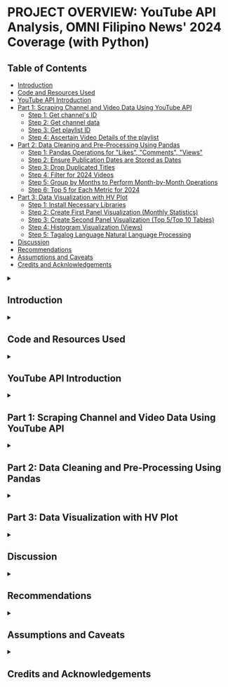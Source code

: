 # PROJECT OVERVIEW: YouTube API Analysis, OMNI Filipino News' 2024 Coverage (with Python)

## Table of Contents
* [Introduction](#introduction)
* [Code and Resources Used](#code-and-resources-used)
* [YouTube API Introduction](#youtube-api-introduction)
* [Part 1: Scraping Channel and Video Data Using YouTube API](#part-1-scraping-channel-and-video-data-using-youtube-api)
  * [Step 1: Get channel's ID](#step-1-get-channels-id)
  * [Step 2: Get channel data](#step-2-get-channel-data)
  * [Step 3: Get playlist ID](#step-3-get-playlist-id)
  * [Step 4: Ascertain Video Details of the playlist](#step-4-ascertain-video-details-of-the-playlist)
* [Part 2: Data Cleaning and Pre-Processing Using Pandas](#part-2-data-cleaning-and-pre-processing-using-pandas)
  * [Step 1: Pandas Operations for "Likes", "Comments", "Views"](#step-1-pandas-operations-for-likes-comments-views)
  * [Step 2: Ensure Publication Dates are Stored as Dates](#step-2-ensure-publication-dates-are-stored-as-dates)
  * [Step 3: Drop Duplicated Titles](#step-3-drop-duplicated-titles)
  * [Step 4: Filter for 2024 Videos](#step-4-filter-for-2024-videos)
  * [Step 5: Group by Months to Perform Month-by-Month Operations](#step-5-group-by-months-to-perform-month-by-month-operations)
  * [Step 6: Top 5 for Each Metric for 2024](#step-6-top-5-for-each-metric-for-2024) 
* [Part 3: Data Visualization with HV Plot](#part-3-data-visualization-with-hv-plot)
  * [Step 1: Install Necessary Libraries](#step-1-install-necessary-libraries)
  * [Step 2: Create First Panel Visualization (Monthly Statistics)](#step-2-create-first-panel-visualization-monthly-statistics)
  * [Step 3: Create Second Panel Visualization (Top 5/Top 10 Tables)](#step-3-create-second-panel-visualization-top-5top-10-tables)
  * [Step 4: Histogram Visualization (Views)](#step-4-histogram-visualization-views)
  * [Step 5: Tagalog Language Natural Language Processing](#step-5-tagalog-language-natural-language-processing)
* [Discussion](#discussion)
* [Recommendations](#recommendations)
* [Assumptions and Caveats](#assumptions-and-caveats)
* [Credits and Acknlowledgements](#credits-and-acknowledgements)

<details><summary><h2>Introduction</h2></summary> 
  <ul>
    <li>Used YouTube's API to extract data from OMNI Television's Filipino playlist (particularly its 2024 videos).</li>
    <li>OMNI, one of the largest multilingual media outlets in Canada, offers services in Tagalog ("Filipino"). Therefore, scraping data on their Filipino playlist to ascertain and discern potentially interesting insights on topics that mattered a lot to the Filipino Canadian community.</li>
    <li>Used Pandas, hvplot, and natural language processing to visualize the data.</li>

  </ul>

</details>
  
<details><summary><h2>Code and Resources Used</h2></summary> 
  <ul>
    <li><b>IDEs Used:</b> Google Colab, Jupyter Notebook</li>
    <li><b>Python Version:</b> 3.10.12</li>
    <li><b>Libraries and Packages:</b>
    <ul>
      <li><b>API Libraries: </b> YouTube (from pytube), googleapiclient.discovery, json, JSON (from IPython.display) </li>
      <li><b>Libraries for data manipulation and visualization: </b> pandas, datetime, numpy, hvplot, panel</li>
      <li><b>Libraries for natural language processing: </b> Image (from PIL), seaborn, matplotlib, WordCloud (from wordcloud), STOPWORDS (from wordcloud), ImageColorGeneratorplotly.express (from wordcloud)</li>
    </ul></li>
  </ul>

</details>

<details><summary><h2>YouTube API Introduction</h2></summary> 

<p>An application program interface (API) is a mechanism that allows for two computer applications to communicate and connect with each other. Many websites, from the National Hockey League to YouTube, have their own API, which allows local machines such as your laptop and mobile phone to access them and their data. In fact, for this project, YouTube API will be used, as it is a helpful tool in ascertaining a wide variety of data from YouTube channels, from its engagements to upload counts to qualitative data such as its most-liked comments. However, before beginning any project involving YouTube's API, one will need an API key. Instructions to receive the key are stipulated on its website: https://developers.google.com/youtube/v3/getting-started . A Google account is needed. Then, set a variable equal to the key for convenience. Keys are uniquely generated, so it will be different for each user.</p>

```python
# Get API key, see https://developers.google.com/youtube/v3/getting-started
api_key='AIzaSyD0yX1_guVPsz-Aol324Bl3aUFlh86b-hM'
```


</details>

<details><summary><h2>Part 1: Scraping Channel and Video Data Using YouTube API</h2></summary> 

#### Step 1: Get channel's ID

<p>To get any channel's ID, you'll have to click "share channel" in the "About" section, then you will see a button that will say "copy channel ID".</p>

![image](https://github.com/user-attachments/assets/b578f53e-94fe-4f29-b6fc-9695c3f9a4d1)

<p>After copying it, paste it in your notebook and set is as a variable for convenience.</p>

```python
# Get channel id of OMNI Television's YouTube channel
channel_ids=['UC_8NvxZFBoG5vtco9_TvYfw',]
```

#### Step 2: Get channel data

<p>Use the following two codes in sequential order in order to scrape the channel's data using the channel ID. Much of the code snippets are actually found in the YouTube API website (https://developers.google.com/youtube/v3/docs/channels/list):</p>

```python
# Most of the code can be found from https://developers.google.com/youtube/v3/docs/channels/list

api_service_name = "youtube"
api_version = "v3"

# Get credentials and create an API client
youtube = googleapiclient.discovery.build(
        api_service_name, api_version, developerKey=api_key)

request = youtube.channelSections().list(
        part="snippet,contentDetails",
        channelId=','.join(channel_ids)
    )
response = request.execute()

response=json.dumps(response)
json.loads(response)
```
```python
# Code to scrape channel statistics and display them as pandas dataframe
def get_channel_stats(youtube, channel_ids):
    all_data = []
    request = youtube.channels().list(
        part="snippet,contentDetails,statistics",
        id=','.join(channel_ids)
    )
    response=request.execute()

    #loop through items
    for item in response['items']:
        data = {'channelName': item['snippet']['title'],
                'subscribers': item['statistics']['subscriberCount'],
                'views': item['statistics']['viewCount'],
                'totalVideos': item['statistics']['videoCount'],
                'playlistId': item['contentDetails']['relatedPlaylists']['uploads']
                }

        all_data.append(data)

    return pd.DataFrame(all_data)
     
```

<p>We now have our channel data:</p>

![image](https://github.com/user-attachments/assets/ca71405b-ee29-47db-bf2e-8adb1ecfef0a)

#### Step 3: Get playlist ID

<p>To get the playlist ID, go to the playlist of interest, click "share", and you will see its url. The ID is located in the url, after "list=": </p>

![image](https://github.com/user-attachments/assets/b369c794-0919-4589-bfd6-bc6e28c3d364)

<p>Then use the following code snippet (taken from https://developers.google.com/youtube/v3/docs/playlists/list):</p>

```python
# Now, using code from https://developers.google.com/youtube/v3/docs/playlists/list,
# scrape data from OMNI Television's Filipino News playlist
# We only need the request and response portion

request = youtube.playlists().list(
        part="snippet,contentDetails",
        id="PLpYhyoAjmlDhnInWbukk9LAiqwRob6DGE" # playlist ID
    )
response = request.execute()
print(response)
```

#### Step 4: Ascertain Video Details of the playlist

<p>First, set the playlist ID as a variable for convenience:</p>

```python
playlist_id='PLpYhyoAjmlDhnInWbukk9LAiqwRob6DGE'
```

<p>Then use the following code snippet that partially draws from this webpage (https://developers.google.com/youtube/v3/docs/videos/list): </p>

```python
# Create a function to scrape video ids of all videos in the playlist
# Use parts of the code from https://developers.google.com/youtube/v3/docs/videos/list
# and embed in the function
# We only need the request and response portion
def get_video_ids(youtube, playlist_id):

    video_ids = []
    request = youtube.playlistItems().list(
        part="snippet,contentDetails",
        playlistId=playlist_id,
        maxResults = 50 # The set maximum is 50, but we want all of the videos
    )
    response = request.execute()

    for item in response['items']:
        video_ids.append(item['contentDetails']['videoId'])

    # To get around the 50-item limitation, we will need to insert the following
    # for loop in between this function
    # Use the same code as above
    ##################################################################################

    next_page_token = response.get('nextPageToken')
    while next_page_token is not None:
      request=youtube.playlistItems().list(
        part="snippet,contentDetails",
        playlistId=playlist_id,
        maxResults = 50,
        pageToken=next_page_token
      )
      response = request.execute()

      for item in response['items']:
        video_ids.append(item['contentDetails']['videoId'])

      next_page_token = response.get('nextPageToken')

    # This loop essentially retieves data for the next 50 results (i.e., videos),
    # and iterates until the function has wnet through the entire playlist
    ##################################################################################

    return video_ids
```

<p>To check if the function works, check if the total number of entries ("length") matches the total number of videos uploaded, which it indeed does (as of the completion date of this project): </p>

```python
video_ids=get_video_ids(youtube, playlist_id)
len(video_ids) # Check if the length matches the number of videos in the playlist
```

<p>Now we can use this code snippet to get video statistics, partially drawing upon this webpage (https://developers.google.com/youtube/v3/docs/videos/list): </p>

```python
# Now we can get the statistics of each video in the playlist
# Use code from https://developers.google.com/youtube/v3/docs/videos/list
# We only need the request and response portion

def get_video_details(youtube, video_ids):
  all_video_info = []

  # Loop through video_ids in chunks of 50
  for i in range(0, len(video_ids), 50):
    request = youtube.videos().list(
        part="snippet,contentDetails,statistics",
        id=','.join(video_ids[i:i+50])
    )
    response = request.execute()
  # Get stats
    for video in response['items']:
        stats_to_keep = {'snippet': ['channelTitle', 'title', 'description', 'tags', 'publishedAt'],
                        'statistics': ['viewCount', 'likeCount', 'favouriteCount', 'commentCount'],
                        'contentDetails': ['duration', 'definition', 'caption']
                        }
        video_info = {}
        video_info['video_id'] = video['id']

        for k in stats_to_keep.keys():
            for v in stats_to_keep[k]:
                try:
                    video_info[v] = video[k][v]
                except:
                    video_info[v] = None # This is to account for any null values
        all_video_info.append(video_info)

  # Moved return statement outside the loop to return the complete DataFrame
  return pd.DataFrame(all_video_info)
```

<p>The result: </p>

```python
video_df=get_video_details(youtube, video_ids)
video_df
# For some reason, a video from OMNI News Mandarin was included in the playlist, perhaps by mistake, disregard
```
![image](https://github.com/user-attachments/assets/588b8783-e50d-463e-8947-89b2f3c0ce04)

</details>

<details><summary><h2>Part 2: Data Cleaning and Pre-Processing Using Pandas</h2></summary> 

#### Step 1: Pandas Operations for "Likes", "Comments", "Views"

<p>The three mentioned variables constitute a video's engagement. We perform a check to ensure that there are no null values, as that could cause issues.</p>

<p>Then, we convert those three columns into "numeric" columns, as in the dataframe, even though the counts obviously represent numerical values, it is currently stored as "strings" (or, treated as "words").</p>

#### Step 2: Ensure Publication Dates are Stored as Dates

<p>In a similar vein, we want the dates to be stored as dates, not as strings. Therefore, this pandas operation was executed to convert their datatype:</p>

```python
# Convert "publishedAt" string column to datetime format
PublishDate=video_df['publishedAt']
PublishDate_String = pd.to_datetime(video_df['publishedAt'])
PublishDate_Formatted = PublishDate_String.dt.strftime('%Y-%m-%d')
PublishDate_Formatted
```

<p>The column can then be added to the dataframe.</p>

#### Step 3: Drop Duplicated Titles

<p>Duplicated entries in the "title" column represents duplicate uploads and are not useful for this analysis. Check for any duplicates in that columns, then drop their associated rows.</p>

#### Step 4: Filter for 2024 Videos

<p>Use this code snippet to filter for videos uploaded in the calendar year 2024:</p>

```python
# Create new dataframe, to filter for videos from 2024, and for columns for analysis
New_df=video_df[['title', 'Publication Date', 'viewCount', 'likeCount', 'commentCount']]
New_df=New_df[(New_df['Publication Date'] > '2023-12-31') & (New_df['Publication Date'] < '2025-01-01')]
New_df['Publication Date'] = pd.to_datetime(New_df['Publication Date'])
New_df['Month'] = New_df['Publication Date'].dt.strftime('%B')
New_df.set_index('Month')
New_df
```

![image](https://github.com/user-attachments/assets/74064955-824d-4e72-be86-004ddc059214)

#### Step 5: Group by Months to Perform Month-by-Month Operations

<p>Use this code snippet to perform a groupby operation on the dataframe by month:</p>

```python
# Group by months
New_df = New_df.set_index(pd.to_datetime(New_df['Publication Date']))
grouped_df = New_df.groupby(pd.Grouper(freq='M'))
grouped_df
```

<p>Then we can find the monthly sum of each metric:</p>

```python
# Monthly sum of each metric
grouped_df[['viewCount', 'likeCount', 'commentCount']].sum()
Sum_df=pd.DataFrame(grouped_df[['viewCount', 'likeCount', 'commentCount']].sum())
Sum_df['Month'] = Sum_df.index.strftime('%B')
Sum_df.set_index('Month')

![image](https://github.com/user-attachments/assets/8c37dc8a-0a1b-4ba5-b0f1-50f89badad2e)

<p>The monthly average for each metric:</p>

```python
# Monthly average of each metric

grouped_df[['viewCount', 'likeCount', 'commentCount']].mean()
Mean_df=pd.DataFrame(grouped_df[['viewCount', 'likeCount', 'commentCount']].mean())
Mean_df['Month'] = Size_df.index.strftime('%B')
Mean_df.set_index('Month')
```

![image](https://github.com/user-attachments/assets/9309310c-5d6e-47f1-b800-a7df26e9a8ff)

<p>A similar operation can be executed for total uploads:</p>

```python
# Total number of video uploads by month

grouped_df.size()
Size_df=pd.DataFrame(grouped_df.size())
Size_df.rename(columns={0: 'Number of Uploads'}, inplace=True)
Size_df['Month'] = Size_df.index.strftime('%B')
Size_df.set_index('Month')
```

![image](https://github.com/user-attachments/assets/f306cc94-da69-46e6-b17b-0d4c4999638d)

<p>An extra operation for further analysis:</p>

```python
# Monthly per-video count

PerVid_df=pd.DataFrame([Sum_df['Month'], Sum_df['viewCount']/Size_df['Number of Uploads'],
                        Sum_df['likeCount']/Size_df['Number of Uploads'],
                        Sum_df['commentCount']/Size_df['Number of Uploads']]).transpose()
PerVid_df.columns=['Month', 'Views/Upload', 'Likes/Upload', 'Comments/Upload']
PerVid_df['Month'] = Size_df.index.strftime('%B')
PerVid_df.set_index('Month')
```

![image](https://github.com/user-attachments/assets/2dfc6d25-37a2-483e-b804-2a5aab8f532a)

#### Step 6: Top 5 for Each Metric for 2024

<p>Here is the code snippet for ascertaining the 5 most viewed videos of 2024, with English translation:</p>

```python
# 5 most viewed videos of 2024

Top5View_df=New_df[['title', 'viewCount']].nlargest(5, 'viewCount')
Top5View_df

# Translate titles to English
EnglishView=['Pinoy Super Visa holder passes away after suffering a stroke on a flight going to Canada',
             'Warning for temporary residents crossing the land border for processing in Canada',
             'Tourist hospitalized in Canada appeals for community help',
             'Beloved Pinoy nanny that a family has been looking for for a long time has been found',
             'Many immigrants are having difficulty paying bills']
Top5View_df['English Title']=EnglishView
Top5View_df
```

![image](https://github.com/user-attachments/assets/a80f34b7-757f-451d-bdf5-4d710ef5f580)

<p>You can use similar snippets for ascertaining the 5 most liked and 5 most commented videos, respectively. Just ensure to change the variables and column assignment:</p>

![image](https://github.com/user-attachments/assets/c58454e0-e5c2-485b-829b-fe3cfdf2bcef)

![image](https://github.com/user-attachments/assets/17b87b2c-3f07-4ca7-831b-636739be5399)

<p>For fun, here are the most viewed videos for each month:</p>

```python
# Most viewed video by month

MostView_df = grouped_df.apply(lambda x: x[['title', 'viewCount']].nlargest(1, 'viewCount'))
MostView_df
```

![image](https://github.com/user-attachments/assets/c0388b5d-cb72-44f1-94d4-9f9e5afd0eff)

</details>

<details><summary><h2>Part 3: Data Visualization with HV Plot</h2></summary> 

#### Step 1: Install Necessary Libraries

<p>hvplot and jupyter_bokeh will be used for interactivity. Import panel.</p>

<p>For generating a wordcloud, PIL and wordCloud will be used (specifically Image, and WordCloud, STOPWORDS, ImageColorGenerator)</p>

#### Step 2: Create First Panel Visualization (Monthly Statistics)

<p>Use the following snippet to generate an hv bar plot for total uploads per month:</p>

```python
## Panel 1: Monthly distribution of views, likes, comments, and uploads

# Change the column name from '0' to 'size'

Size_df['Month'] = Size_df.index.strftime('%B')
Size_df.set_index('Month')


fig1=Size_df.hvplot.bar(x='Month', y='Number of Uploads')
fig1.opts(title='Number of Video Uploads per Month', yformatter=formatter)
```
<p>Similarly, generate similar plots for monthly total likes, views, and comments, as well as their averages:</p>

```python
fig2=Sum_df.hvplot.bar(x='Month', y='viewCount')
fig2.opts(title='Total Views per Month',yformatter=formatter)

fig3=Sum_df.hvplot.bar(x='Month', y='likeCount')
fig3.opts(title='Total Likes per Month',yformatter=formatter)

fig4=Sum_df.hvplot.bar(x='Month', y='commentCount')
fig4.opts(title='Total Comments per Month',yformatter=formatter)
```
```python
fig2=Sum_df.hvplot.bar(x='Month', y='viewCount')
fig2.opts(title='Total Views per Month',yformatter=formatter)

fig3=Sum_df.hvplot.bar(x='Month', y='likeCount')
fig3.opts(title='Total Likes per Month',yformatter=formatter)

fig4=Sum_df.hvplot.bar(x='Month', y='commentCount')
fig4.opts(title='Total Comments per Month',yformatter=formatter)
```

<p>This is now where the panel library shines, because it amalgamates all of these plots into one interactive panel:</p>

```python
# Amalgamate bar plots
bars=pn.Tabs(("Uploads Per Month",fig1), ("Total Views Per Month",fig2),
            ("Total Likes Per Month", fig3), ("Total Comments Per Month",fig4),
            ("Avg Views Per Month",fig5), ("Avg Likes Per Month",fig6),
             ("Avg Comments Per Month", fig7))
bars
```

![image](https://github.com/user-attachments/assets/8321fe5c-bcd4-4cc6-94a7-c976514abd7a)

![image](https://github.com/user-attachments/assets/3e8f8e0d-a465-441e-aee5-b8d6bf588cc6)

![image](https://github.com/user-attachments/assets/996c5183-34bf-45d6-a599-99e0c9ac44af)

![image](https://github.com/user-attachments/assets/21734e03-36c3-4c81-a2da-e6812cb707c9)

#### Step 3: Create Second Panel Visualization (Top 5/Top 10 Tables)

<p>In a similar vein, we can get the top 5/top 10 tables, and amalgamate them into one interactive panel:</p>

```python
## Panel 2: Tables of most viewed, liked, and commented videos

t1=Top5View_df.drop('title', axis=1)
t1.name='Top 5 Most Viewed Videos of 2024'
t2=Top5Like_df.drop('title', axis=1)
t2.name='Top 5 Most Liked Videos of 2024'
t3=Top5Comment_df.drop('title', axis=1)
t3.name='Top 5 Most Commented Videos of 2024'
t4=MostView_df.drop('title', axis=1)
t4.name='Most Viewed Videos of 2024 by Month'


tabs = pn.Tabs(t1, t2, t3,t4)
tabs
```

![image](https://github.com/user-attachments/assets/2cc4b1ef-838d-4bbb-ac1f-3cef6941a4e5)

#### Step 4: Histogram Visualization (Views)

```python
## Panel 3: Distribution of Views

View_df=New_df[['viewCount']]
HistPlot=View_df.hvplot.hist(bins=10, title='Distribution of Views')
HistPlot.opts(xformatter=formatter)
HistPlot
```

![image](https://github.com/user-attachments/assets/92fff153-20ac-42ab-b941-3ef057ef8cd0)

#### Step 5: Tagalog Language Natural Language Processing

<p>Generate a wordcloud to visualize the most commonly used words in the video titles:</p>

```python
## Panel 4: Tagalog Language NLP
text=New_df['title'].str.cat(sep=' ')

# Create and generate a word cloud image:
wordcloud = WordCloud().generate(text)

# Display the generated image:
plt.imshow(wordcloud, interpolation='bilinear')
plt.axis("off")
plt.show()
```

![image](https://github.com/user-attachments/assets/ff11a229-41ae-4636-935d-915045c1ffc9)

<p>There are many words that are not useful to this analysis such as "OMNI". Geographic names such as cities, common Tagalog words such as "ang" ("the") are also not useful.</p>

<p>Use STOPWORDS to exclude certain words that are not useful to the analysis such as the ones that fall under either of the three categories. Then, generate a new wordcloud.</p>

```python
# Set stopwords to exclude geographic places, OMNI, words relating to "Filipino","Pinoy", and "Canadian",
# and the most common Tagalog words such as "ang" ("the")
stopwords = set(STOPWORDS)
stopwords.update(["OMNI News", "Filipino", "News", "Canada","Canadian", "Pilipino",
                  "Pinoy", "Philippines", "sa", "hindi","Pilipina", "ni", "nang", "para","parang", "OMNI", "sa mga",
                  "ang", "mga", "yung", "ng","may", "Pinay","na","isang","ngayong","ngayon",
                  "bilang","ilang","bagong","dating","Pilipinas","Canadians","BC",
                  "Alberta", "Saskatchewan","Manitoba","Ontario","Vancouver","Toronto","mag",
                  "Filipina","maging","mula","Philippine","dahil","Surrey","Calgary"])

# Generate a word cloud image
wordcloud = WordCloud(stopwords=stopwords, background_color="white").generate(text)

# Display the generated image:
plt.imshow(wordcloud, interpolation='bilinear')
plt.axis("off")
plt.show()
```

![image](https://github.com/user-attachments/assets/cc5f10e4-3846-4254-a106-58e2ec0efc5f)

</details>

<details><summary><h2>Discussion</h2></summary> 

* **Uploads peaked in the summer months, but total views, comments, and likes peaked near the end of 2024.** The higher upload amount in the summer may reflect the fact that the higher presence of community events in the late spring/summer months (especially in June, which is observed as Philippine Heritage Month in Canada) drives up OMNI News Filipino Edition's coverage capabilities, but the higher total engagements in the latter part of 2024 suggests that other topics are of greater importance and interest to the online Filipino Canadian community.
  
* **The Top 5 Most Viewed videos of 2024 all covered stories involving the conditions of the Filipino diaspora as a whole or at an individual level.** This suggests that migration topics remain of high interest to the Filipino diaspora.

* **The vast majority of videos garnered less than 20,000 views, with a select few garnering over 100,000.** In other words, OMNI Filipino coverage exceeding 20,000 views on YouTube would be considered viral.

* **Based on the WordCloud, it appears that words pertaining to cultural events (e.g., "festival", "Heritage Month") or migration (e.g., "caregiver", "international student") were the most frequently mentioned words amongst OMNI News Filipino's 2024 YouTube titles.** It appears that cultural events and migrations stories recieve the most coverage from OMNI News Filipino.
  
<p>The resulting data visualizations show that conditions of immigrants (especially in the context of international students and recent changes to Canadian immigration law),
and Philippine politics in relation to former president Rodrigo Duterte were the most covered and discussed topics in the community in 2024.
Regardless, much of the engagements and discussions still stemmed from the two aforementioned topics.
With the upcoming Philippine and Canadian general elections, it is of utmost importance for candidates to address the Filipino Canadian community’s concerns with immigration policies and their effects on them.
</p>

</details>

<details><summary><h2>Recommendations</h2></summary> 

* The increase in uploads during the summer did not translate over for engagements, which peaked around the end of the year.

* Migration stories or stories of Philippine nationals in Canada recieved the most views from 2024.

* 

</details>

<details><summary><h2>Assumptions and Caveats</h2></summary> 
 
* Lack of NLP processing for Tagalog language.

* No sentiment analysis was performed on comments.

* Engagement on OMNI News' Filipino YouTube channel may not be reflective of the wider online Filipino Canadian community, much less the Filipino Canadian community as a whole.
</details>

<details><summary><h2>Credits and Acknowledgements</h2></summary> 

"Tabs — Panel v1.6.3." https://panel.holoviz.org/reference/layouts/Tabs.html

"Youtube API for Python: How to Create a Unique Data Portfolio Project". Uploaded by Thu Vu, 2022-01-22. YouTube, https://www.youtube.com/watch?v=D56_Cx36oGY

</details>

